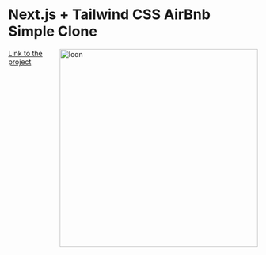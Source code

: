 # Next.js + Tailwind CSS AirBnb Simple Clone

<img align="right" alt="Icon" width="400px" src="https://media.giphy.com/media/V0gb04welBAyGdmvPC/giphy.gifcid=790b76112141fe451e43ff9294c8e5e22d82caded47b865e&rid=giphy.gif&ct=g" />

[Link to the project](https://airbnb-clone-kohl-nu.vercel.app)
